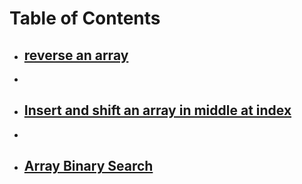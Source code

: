 # Table of Contents


- ## [reverse an array](https://github.com/AhMaD36789/Data-Structures-and-Algorithms/tree/array-binary-search/code%20challenge%2001)
- 
- ## [Insert and shift an array in middle at index](https://github.com/AhMaD36789/Data-Structures-and-Algorithms/tree/array-binary-search/code%20challenge%2002)
- 
- ## [Array Binary Search](https://github.com/AhMaD36789/Data-Structures-and-Algorithms/tree/array-binary-search/code%20challenge%2003)

